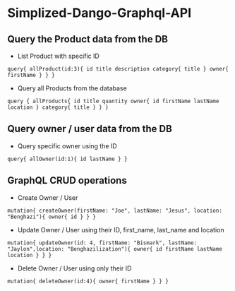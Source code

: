# Simplized-Dango-Graphql-API



## Query the Product data  from the DB


- List Product with specific ID

`query{
  allProduct(id:3){
    id
    title
    description
    category{
      title
    }
    owner{
      firstName
    }
  }
}`

- Query all Products from the database

`query {
  allProducts{
    id
    title
    quantity
    owner{
      id
      firstName
      lastName
      location
    }
    category{
      title
    }
  }
}`


## Query owner / user data from the DB


- Query specific owner using the ID

`query{
  allOwner(id:1){
    id
    lastName
  }
}`




## GraphQL CRUD operations


- Create Owner / User

`mutation{
  createOwner(firstName: "Joe", lastName: "Jesus", location: "Benghazi"){
    owner{
      id
    }
  }
}`



- Update Owner / User using their ID, first_name, last_name and location

`mutation{
	updateOwner(id: 4, firstName: "Bismark", lastName: "Jaylon",location: "Benghazilization"){
    owner{
      id
      firstName
      lastName
      location
    }
  }
}`



- Delete Owner / User using only their ID

`mutation{
  deleteOwner(id:4){
    owner{
      firstName
    }
  }
}`